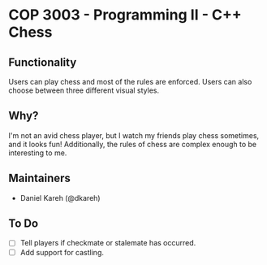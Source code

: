 # COP 3003 - Programming II - C++ Chess

## Functionality

Users can play chess and most of the rules are enforced. Users can also choose between three different visual styles.

## Why?

I'm not an avid chess player, but I watch my friends play chess sometimes, and it looks fun! Additionally, the rules of chess are complex enough to be interesting to me.

## Maintainers

- Daniel Kareh (@dkareh)

## To Do

- [ ] Tell players if checkmate or stalemate has occurred.
- [ ] Add support for castling.
